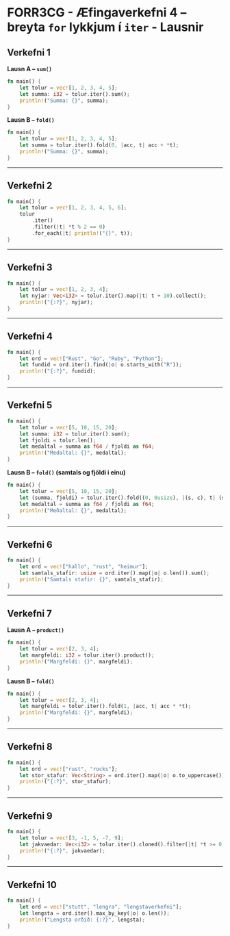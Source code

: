 # FORR3CG - Æfingaverkefni 4 – breyta `for` lykkjum í `iter` - Lausnir

## Verkefni 1 
**Lausn A – `sum()`**
```rust
fn main() {
    let tolur = vec![1, 2, 3, 4, 5];
    let summa: i32 = tolur.iter().sum();
    println!("Summa: {}", summa);
}
```

**Lausn B – `fold()`**
```rust
fn main() {
    let tolur = vec![1, 2, 3, 4, 5];
    let summa = tolur.iter().fold(0, |acc, t| acc + *t);
    println!("Summa: {}", summa);
}
```

---

## Verkefni 2 
```rust
fn main() {
    let tolur = vec![1, 2, 3, 4, 5, 6];
    tolur
        .iter()
        .filter(|t| *t % 2 == 0)
        .for_each(|t| println!("{}", t));
}
```

---

## Verkefni 3 
```rust
fn main() {
    let tolur = vec![1, 2, 3, 4];
    let nyjar: Vec<i32> = tolur.iter().map(|t| t + 10).collect();
    println!("{:?}", nyjar);
}
```

---

## Verkefni 4 
```rust
fn main() {
    let ord = vec!["Rust", "Go", "Ruby", "Python"];
    let fundid = ord.iter().find(|o| o.starts_with("R"));
    println!("{:?}", fundid);
}
```

---

## Verkefni 5 
```rust
fn main() {
    let tolur = vec![5, 10, 15, 20];
    let summa: i32 = tolur.iter().sum();
    let fjoldi = tolur.len();
    let medaltal = summa as f64 / fjoldi as f64;
    println!("Medaltal: {}", medaltal);
}
```

**Lausn B – `fold()` (samtals og fjöldi i einu)**
```rust
fn main() {
    let tolur = vec![5, 10, 15, 20];
    let (summa, fjoldi) = tolur.iter().fold((0, 0usize), |(s, c), t| (s + *t, c + 1));
    let medaltal = summa as f64 / fjoldi as f64;
    println!("Meðaltal: {}", medaltal);
}
```

---

## Verkefni 6
```rust
fn main() {
    let ord = vec!["hallo", "rust", "heimur"];
    let samtals_stafir: usize = ord.iter().map(|o| o.len()).sum();
    println!("Samtals stafir: {}", samtals_stafir);
}
```

---

## Verkefni 7 
**Lausn A – `product()`**
```rust
fn main() {
    let tolur = vec![2, 3, 4];
    let margfeldi: i32 = tolur.iter().product();
    println!("Margfeldi: {}", margfeldi);
}
```

**Lausn B – `fold()`**
```rust
fn main() {
    let tolur = vec![2, 3, 4];
    let margfeldi = tolur.iter().fold(1, |acc, t| acc * *t);
    println!("Margfeldi: {}", margfeldi);
}
```

---

## Verkefni 8 
```rust
fn main() {
    let ord = vec!["rust", "rocks"];
    let stor_stafur: Vec<String> = ord.iter().map(|o| o.to_uppercase()).collect();
    println!("{:?}", stor_stafur);
}
```

---

## Verkefni 9 
```rust
fn main() {
    let tolur = vec![3, -1, 5, -7, 9];
    let jakvaedar: Vec<i32> = tolur.iter().cloned().filter(|t| *t >= 0).collect();
    println!("{:?}", jakvaedar);
}
```

---

## Verkefni 10 
```rust
fn main() {
    let ord = vec!["stutt", "lengra", "lengstaverkefni"];
    let lengsta = ord.iter().max_by_key(|o| o.len());
    println!("Lengsta orðið: {:?}", lengsta);
}
```

